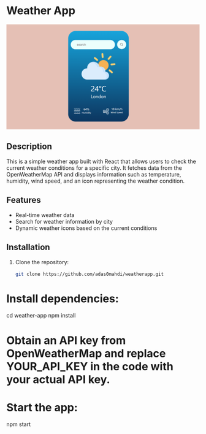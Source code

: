 # Weather App

![Weather App Screenshot](./public/app.png)

## Description

This is a simple weather app built with React that allows users to check the current weather conditions for a specific city. It fetches data from the OpenWeatherMap API and displays information such as temperature, humidity, wind speed, and an icon representing the weather condition.

## Features

- Real-time weather data
- Search for weather information by city
- Dynamic weather icons based on the current conditions

## Installation

1. Clone the repository:

   ```bash
   git clone https://github.com/adas0mahdi/weatherapp.git


# Install dependencies:
cd weather-app
npm install


# Obtain an API key from OpenWeatherMap and replace YOUR_API_KEY in the code with your actual API key.

# Start the app:

npm start
